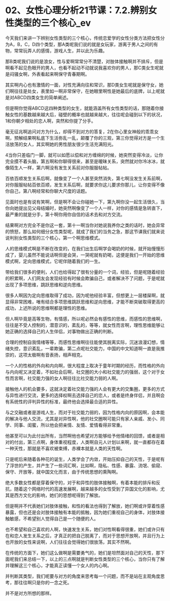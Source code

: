 # 02、女性心理分析21节课：7.2.辨别女性类型的三个核心_ev

今天我们来讲一下辨别女性类型的三个核心，传统恋爱学的女性分类方法把女性分为A，B，C，D四个类型，那A类呢我们说的就是女玩家，游离于男人之间的有物，常常玩弄人的感情，游戏人生，并以此为乐趣。

那B类呢我们说的是浪女，性与爱啊常常分不清楚，对肢体接触啊并不排斥，但是啊看不起见色眼开的男人，也看不起动不动就说我喜欢你的男人，那C类女生呢就是闷骚女啊，外表看起来啊保守青春期啊。

其实啊内心也有激情的一面，对性充满向往和常识，那D类女生呢就是保守女，她们啊往往是处女，表里如一啊非常保守，在她眼里啊性是她最后的底牌，以上呢就是对ABCD四类女生的简单阐述。

但是啊你觉得ABCD这四种类型的女生，就能涵盖所有女性类型的话，那随着你接触女性的基数越来越大后，碰壁的概率也就越来越大，往往呢会碰到以下的状况，1和你朝夕相处的恋人啊，突然和你提了分手。

毫无征兆啊追问对方为什么，却得不到对方的答复，2在你心里女神般的乖乖女啊，预解结果啊私底下生活弥乱一乱，颠覆了你的三观，第三你觉得对方是一个生活放荡的女人，其实啊她的男性朋友很少生活充满阳光。

4当你只差临门一脚，就可以如愿以偿和对方缠绵的时候，她突然变得冷淡，让你完全摸不着头脑，第五啊和你聊得很来，甚至是暧昧关系，突然就对你冷冰冰，就像陌生人一样，第六啊没有发生关系前对你服服帖帖。

百依百顺发生关系后啊，就像变了一个人甚至突然消失，第七啊没发生关系前啊，对你服服帖帖百依百顺，发生关系后啊，就要求你这儿要求你那儿，让你变得不像你自己，第八啊经常和你聊大尺度的话题。

见面时也是有说有笑啊，但是啊不会让你碰她一下，第九啊你没一起生活很久，当你向她提出见父母结婚时，她突然啊像变了一个人一样，对你的感情是急转直下，最严重的就是分手，第十啊你用你自信的话术去和对方交流。

结果啊对方完全不是你这一套，第十一啊当你对她说我养你之类的话时，她会异常的愤怒，那么如何细分女性类型呢，就成了我们的当务之急，那这节课我们就来说说判别女性类型的三个核心，第一个啊思维模式。

人的思维模式啊是不断在改变的，在我们出生后啊学会喝奶的时候，就开始慢慢形成了，婴儿虽然不能说话啊但是会哭，一哭呢就有奶喝，这便是我们一开始的思维模式啊，定向思维模式，它呢伴随着我们的一生。

带给我们很多的便利，人们也给得起了很有分量的一个词，经验，但是呢随着经验的积累啊，人们网友会发现经验有时候会欺骗自己，或者解决不了问题，于是呢就出现了多项思维，跳跃思维和逆向思维。

很多人啊因为定向思维取得了成功，因为呢他经验丰富，但想更上一层楼屎啊，就显得非常困难，唯有结合多项思维跳跃思维和逆向思维，才能不断突破取得更高的成功，上述所说的思维啊都是理性的思维。

但人啊毕竟是高等生物，有情感，所以呢必然会有感性的思维，而感性的思维啊，往往是不受人控制的，潜意识的，紊乱的，等等，就女性而言啊，理性思维能够让她正确的选择自己的人生伴侣，对事物做出正确的判断。

合理的控制自我情绪等等，而感性思维啊往往能使其脱离实际，沉迷浪漫幻想，情绪失控，意识紊乱，一辈欺骗，第二点呢社交能力，中国的中文知道啊一直是我推崇的，这项太极啊有音表扬，相声相克。

一个人的性格的外向和内向啊，很大程度上取决于童年时期的经历，而性格的外向与内向呢又决定着，不如社会后啊，社交圈的大小和社交能力的强弱，这个对于女性而言啊，社交能力强的女人啊往往比社交能力弱的人啊。

接触他人的机会要多，这就决定着社交能力强的人会有更大的交集圈，更多的方式与异性进行交流，更多的选择权啊去选择自己的恋人，或者是终身伴侣，并且啊会有系统性的评判异性的标准，最终他会选择最合适的异性。

与之交融或者是游戏人生，而对于社交能力弱的，因为性格内向的原因啊，会本能的解决与他人交流，尤其是对异性啊，他的社交圈啊可能只有家人亲戚、发小、同学、同事、闺蜜，所以他会把亲情、友情、爱情看得非常重。

他甚至可以为此付出所有，当然啊他也希望对方能够给予他情绪的回馈，或者是相对的付出，第三点啊，身体重视程度，人类啊自元人计划以来啊，就一直都存在着一种天性，那就是不喜欢被束缚，赤裸本就是人类的天性啊。

只是呢后来随着各种花的诞生，人类学会了内敛，开始压抑自己的天性，于是呢有了浮世的产生，并产生了一些词汇啊，比如啊，隐私、性感、暴露、流氓、偷窥、保守、开放等，就中国文化而言，由于传统思想的熏陶啊。

绝大多数女性都是穿着保守的，对于和异性的肢体接触啊，有着本能的排斥和反抗，随着这个网络时代的高速发展啊，越来越多的女性受到了异国文化的影响，尤其是西方文化的影响，她们的思想呢得到了解放。

但是啊并不代表她们对肢体接触，和性的看法也得到了解放，她们啊或许穿着性感暴露，但也还是会对肢体接触有本能的抵触，因为她们重视自己的身体，对肢体接触敏感，不希望别人觉得自己是一个随便的人。

也不希望和自己喜欢的人啊，快速发生关系，她们对性啊看得很重，她们或许只有在和恋人发生关系之后，才真正的把自己脱离了，而对于思想开放啊，并且行为上也开放的女性来说啊，人们往往会觉得她们很放荡，其实不然啊。

在传统的方面下，她们这么做啊是需要勇气的，她们是坦然面对自己的天性，那下面呢我们来总结一下，以上的三点啊就是判断女性类型的三个核心，当你只有了解并理解这三个核心，才能真正读懂一个女人的内心啊。

并判断其类型，我们呢要与对方的角度来思考每一个问题，而不是站在主观角度思考，那往往啊只是你的一念之死。

并不是对方所想的那样。